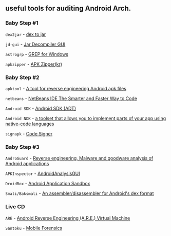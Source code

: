 ## useful tools for auditing Android Arch.

### Baby Step #1

``dex2jar`` - [dex to jar](https://code.google.com/p/dex2jar/)

``jd-gui`` - [Jar Decompiler GUI](http://jd.benow.ca/)

``astrogrp`` - [GREP for Windows](http://astrogrep.sourceforge.net/)

``apkzipper`` - [APK Zipper(kr)](http://ddwroom.tistory.com/category/%EC%9E%90%EC%9E%91%20%ED%94%84%EB%A1%9C%EA%B7%B8%EB%9E%A8/ApkZipper)

### Baby Step #2

``apktool`` - [A tool for reverse engineering Android apk files](https://code.google.com/p/android-apktool/)

``netbeans`` - [NetBeans IDE The Smarter and Faster Way to Code](https://netbeans.org/features/java/debugger.html)

``Android SDK`` - [Android SDK (ADT)](http://developer.android.com/sdk/index.html)

``Android NDK`` - [a toolset that allows you to implement parts of your app using native-code languages](https://developer.android.com/tools/sdk/ndk/index.html)

``signapk`` - [Code Signer](https://code.google.com/p/signapk/)

### Baby Step #3

``AndroGuard`` - [Reverse engineering, Malware and goodware analysis of Android applications](https://code.google.com/p/androguard/)

``APKInspector`` - [AndroidAnalysisGUI](https://github.com/honeynet/apkinspector/)

``DroidBox`` - [Android Application Sandbox](https://code.google.com/p/droidbox/)

``Smali/Baksmali`` - [An assembler/disassembler for Android's dex format](https://code.google.com/p/smali/)

### Live CD 

``ARE`` - [Android Reverse Engineering (A.R.E.) Virtual Machine](http://www.honeynet.org/node/783)

``Santoku`` - [Mobile Forensics](https://santoku-linux.com/download)
